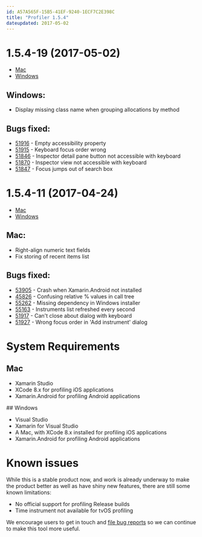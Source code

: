 ```yaml
---
id: A57A565F-15B5-41EF-9240-1ECF7C2E398C
title: "Profiler 1.5.4"
dateupdated: 2017-05-02
---
```


# 1.5.4-19 (2017-05-02)

* [Mac](https://dl.xamarin.com/profiler/profiler-mac-1.5.4-19.pkg)
* [Windows](https://dl.xamarin.com/profiler/XamarinProfiler.Windows.Installer.1.5.4-19.msi)

## Windows:

* Display missing class name when grouping allocations by method

## Bugs fixed:

* [51916](https://bugzilla.xamarin.com/show_bug.cgi?id=51916) - Empty accessibility property
* [51915](https://bugzilla.xamarin.com/show_bug.cgi?id=51915) - Keyboard focus order wrong
* [51846](https://bugzilla.xamarin.com/show_bug.cgi?id=51846) - Inspector detail pane button not accessible with keyboard
* [51870](https://bugzilla.xamarin.com/show_bug.cgi?id=51870) - Inspector view not accessible with keyboard
* [51847](https://bugzilla.xamarin.com/show_bug.cgi?id=51847) - Focus jumps out of search box

# 1.5.4-11 (2017-04-24)

* [Mac](https://dl.xamarin.com/profiler/profiler-mac-1.5.4-11.pkg)
* [Windows](https://dl.xamarin.com/profiler/XamarinProfiler.Windows.Installer.1.5.4-11.msi)

## Mac:

* Right-align numeric text fields
* Fix storing of recent items list

## Bugs fixed:

* [53905](https://bugzilla.xamarin.com/show_bug.cgi?id=53905) - Crash when Xamarin.Android not installed
* [45826](https://bugzilla.xamarin.com/show_bug.cgi?id=45826) - Confusing relative % values in call tree
* [55262](https://bugzilla.xamarin.com/show_bug.cgi?id=55262) - Missing dependency in Windows installer
* [55163](https://bugzilla.xamarin.com/show_bug.cgi?id=55163) - Instruments list refreshed every second
* [51917](https://bugzilla.xamarin.com/show_bug.cgi?id=51917) - Can't close about dialog with keyboard
* [51927](https://bugzilla.xamarin.com/show_bug.cgi?id=51927) - Wrong focus order in 'Add instrument' dialog

# System Requirements

## Mac

* Xamarin Studio
* XCode 8.x for profiling iOS applications
* Xamarin.Android for profiling Android applications

## Windows

* Visual Studio
* Xamarin for Visual Studio
* A Mac, with XCode 8.x installed for profiling iOS applications
* Xamarin.Android for profiling Android applications

# Known issues

While this is a stable product now, and work is already underway to make the product better as well as
have shiny new features, there are still some known limitations:

* No official support for profiling Release builds
* Time instrument not available for tvOS profiling

We encourage users to get in touch and [file bug reports](https://bugzilla.xamarin.com/enter_bug.cgi?product=Profiler) so we can continue to make this tool more useful.


